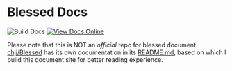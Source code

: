# Blessed Docs

![Build Docs](https://github.com/lightyears1998/blessed-docs/workflows/Build%20Docs/badge.svg) [![View Docs Online](https://img.shields.io/badge/Online%20Docs-https%3A%2F%2Flightyears1998.github.io%2Fblessed--docs%2F-important)](https://lightyears1998.github.io/blessed-docs/)

Please note that this is NOT an _official_ repo for blessed document.
[chjj/Blessed](https://github.com/chjj/blessed) has its own documentation in its [README.md](https://github.com/chjj/blessed/blob/10edaa088bf239b8dbfac363cb757ac6941c9a90/README.md#documentation),
based on which I build this document site for better reading experience.

